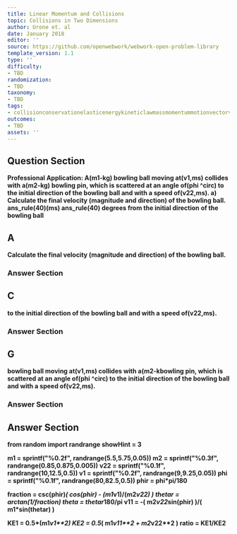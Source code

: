 ```yaml
---
title: Linear Momentum and Collisions
topic: Collisions in Two Dimensions
author: Urone et. al
date: January 2018
editor: ''
source: https://github.com/openwebwork/webwork-open-problem-library
template_version: 1.1
type: ''
difficulty:
- TBD
randomization:
- TBD
taxonomy:
- TBD
tags:
- collisionconservationelasticenergykineticlawmassmomentummotionvectorvelocity
outcomes:
- TBD
assets: ''
---
```


## Question Section 

<b>
<b>Professional Application:<b> A(m1-kg) bowling ball moving at(v1,ms) collides with a(m2-kg) bowling pin, which is scattered at an angle of(phi ^circ) to the initial direction of the bowling ball and with a speed of(v22,ms).
a) Calculate the final velocity (magnitude and direction) of the bowling ball. 
ans_rule(40)(ms)
ans_rule(40) degrees from the initial direction of the bowling ball

## A
Calculate the final velocity (magnitude and direction) of the bowling ball. 
### Answer Section
## C
to the initial direction of the bowling ball and with a speed of(v22,ms).
### Answer Section
## G
bowling ball moving at(v1,ms) collides with a(m2-kbowling pin, which is scattered at an angle of(phi ^circ) to the initial direction of the bowling ball and with a speed of(v22,ms).
### Answer Section


## Answer Section

from random import randrange
showHint = 3

m1 = sprintf("%0.2f", randrange(5.5,5.75,0.05))
m2 = sprintf("%0.3f", randrange(0.85,0.875,0.005))
v22 = sprintf("%0.1f", randrange(10,12.5,0.5))
v1 = sprintf("%0.2f", randrange(9,9.25,0.05))
phi = sprintf("%0.1f", randrange(80,82.5,0.5))
phir = phi*pi/180


fraction = csc(phir)*( cos(phir) - (m1*v1)/(m2*v22) )
thetar = arctan(1/fraction)
theta = thetar*180/pi
v11 = -( m2*v22*sin(phir) )/( m1*sin(thetar) )

KE1 = 0.5*(m1*v1**2)
KE2 = 0.5*( m1*v11**2 + m2*v22**2 )
ratio = KE1/KE2